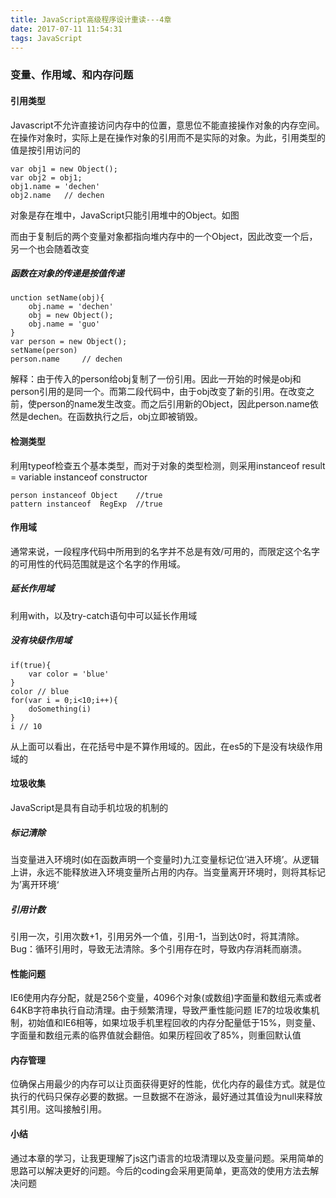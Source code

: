 ```yaml
---
title: JavaScript高级程序设计重读---4章
date: 2017-07-11 11:54:31
tags: JavaScript
---
```

### 变量、作用域、和内存问题
#### 引用类型
Javascript不允许直接访问内存中的位置，意思位不能直接操作对象的内存空间。在操作对象时，实际上是在操作对象的引用而不是实际的对象。为此，引用类型的值是按引用访问的
```
var obj1 = new Object();
var obj2 = obj1;
obj1.name = 'dechen'
obj2.name   // dechen
```
对象是存在堆中，JavaScript只能引用堆中的Object。如图

而由于复制后的两个变量对象都指向堆内存中的一个Object，因此改变一个后，另一个也会随着改变
##### 函数在对象的传递是按值传递
```
unction setName(obj){
    obj.name = 'dechen'
    obj = new Object();
    obj.name = 'guo'
}
var person = new Object();
setName(person)
person.name     // dechen
```
解释：由于传入的person给obj复制了一份引用。因此一开始的时候是obj和person引用的是同一个。而第二段代码中，由于obj改变了新的引用。在改变之前，使person的name发生改变。而之后引用新的Object，因此person.name依然是dechen。在函数执行之后，obj立即被销毁。
#### 检测类型
利用typeof检查五个基本类型，而对于对象的类型检测，则采用instanceof
result = variable instanceof constructor

```
person instanceof Object    //true
pattern instanceof  RegExp  //true
```
#### 作用域
通常来说，一段程序代码中所用到的名字并不总是有效/可用的，而限定这个名字的可用性的代码范围就是这个名字的作用域。
##### 延长作用域
利用with，以及try-catch语句中可以延长作用域
##### 没有块级作用域
```
if(true){
    var color = 'blue'
}
color // blue
for(var i = 0;i<10;i++){
    doSomething(i)
}
i // 10
```
从上面可以看出，在花括号中是不算作用域的。因此，在es5的下是没有块级作用域的
#### 垃圾收集
JavaScript是具有自动手机垃圾的机制的
##### 标记清除
当变量进入环境时(如在函数声明一个变量时)九江变量标记位’进入环境’。从逻辑上讲，永远不能释放进入环境变量所占用的内存。当变量离开环境时，则将其标记为’离开环境‘
##### 引用计数
引用一次，引用次数+1，引用另外一个值，引用-1，当到达0时，将其清除。
Bug：循环引用时，导致无法清除。多个引用存在时，导致内存消耗而崩溃。
#### 性能问题
IE6使用内存分配，就是256个变量，4096个对象(或数组)字面量和数组元素或者64KB字符串执行自动清理。由于频繁清理，导致严重性能问题
IE7的垃圾收集机制，初始值和IE6相等，如果垃圾手机里程回收的内存分配量低于15%，则变量、字面量和数组元素的临界值就会翻倍。如果历程回收了85%，则重回默认值
#### 内存管理
位确保占用最少的内存可以让页面获得更好的性能，优化内存的最佳方式。就是位执行的代码只保存必要的数据。一旦数据不在游泳，最好通过其值设为null来释放其引用。这叫接触引用。
#### 小结 
通过本章的学习，让我更理解了js这门语言的垃圾清理以及变量问题。采用简单的思路可以解决更好的问题。今后的coding会采用更简单，更高效的使用方法去解决问题